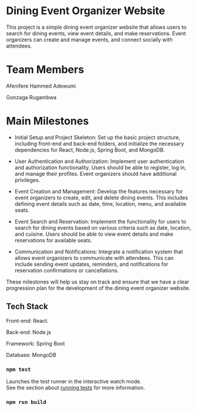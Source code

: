 # Dining Event Organizer Website
This project is a simple dining event organizer website that allows users to
search for dining events, view event details, and make reservations. 
Event organizers can create and manage events,
and connect socially  with attendees.

# Team Members
Afenifere Hammed Adewumi

Gonzaga Rugambwa


# Main Milestones
- Initial Setup and Project Skeleton: Set up the basic project structure, including front-end and back-end folders, and initialize the necessary dependencies for React, Node.js, Spring Boot, and MongoDB.

- User Authentication and Authorization: Implement user authentication and authorization functionality. Users should be able to register, log in, and manage their profiles. Event organizers should have additional privileges.

- Event Creation and Management: Develop the features necessary for event organizers to create, edit, and delete dining events. This includes defining event details such as date, time, location, menu, and available seats.

- Event Search and Reservation: Implement the functionality for users to search for dining events based on various criteria such as date, location, and cuisine. Users should be able to view event details and make reservations for available seats.

- Communication and Notifications: Integrate a notification system that allows event organizers to communicate with attendees. This can include sending event updates, reminders, and notifications for reservation confirmations or cancellations.

These milestones will help us stay on track and ensure that we have a clear progression plan for the development of the dining event organizer website.

## Tech Stack
Front-end: React.

Back-end: Node.js

Framework: Spring Boot

Database: MongoDB



### `npm test`

Launches the test runner in the interactive watch mode.\
See the section about [running tests](https://facebook.github.io/create-react-app/docs/running-tests) for more information.

### `npm run build`